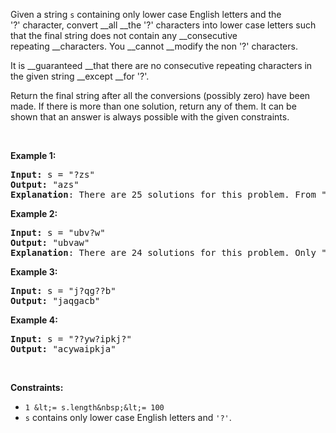 Given a string&nbsp;`` s ``<var>&nbsp;</var>containing only lower case English letters&nbsp;and the '?'&nbsp;character, convert __all __the '?' characters into lower case letters such that the final string does not contain any __consecutive repeating&nbsp;__characters.&nbsp;You __cannot __modify the non '?' characters.

It is __guaranteed __that there are no consecutive repeating characters in the given string __except __for '?'.

Return the final string after all the conversions (possibly zero) have been made. If there is more than one solution, return any of them.&nbsp;It can be shown that an answer is always possible with the given constraints.

&nbsp;

__Example 1:__

<pre>
<strong>Input:</strong> s = "?zs"
<strong>Output:</strong> "azs"
<strong>Explanation</strong>: There are 25 solutions for this problem. From "azs" to "yzs", all are valid. Only "z" is an invalid modification as the string will consist of consecutive repeating characters in "zzs".</pre>

__Example 2:__

<pre>
<strong>Input:</strong> s = "ubv?w"
<strong>Output:</strong> "ubvaw"
<strong>Explanation</strong>: There are 24 solutions for this problem. Only "v" and "w" are invalid modifications as the strings will consist of consecutive repeating characters in "ubvvw" and "ubvww".
</pre>

__Example 3:__

<pre>
<strong>Input:</strong> s = "j?qg??b"
<strong>Output:</strong> "jaqgacb"
</pre>

__Example 4:__

<pre>
<strong>Input:</strong> s = "??yw?ipkj?"
<strong>Output:</strong> "acywaipkja"
</pre>

&nbsp;

__Constraints:__

*   `` 1 &lt;= s.length&nbsp;&lt;= 100 ``
*   `` s `` contains&nbsp;only lower case English letters and `` '?' ``.